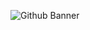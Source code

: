 ![Github Banner](https://github.com/SenitelKJ/SenitelKJ/assets/24694609/c4f7095b-0451-43b1-901b-2a481f200bda)
